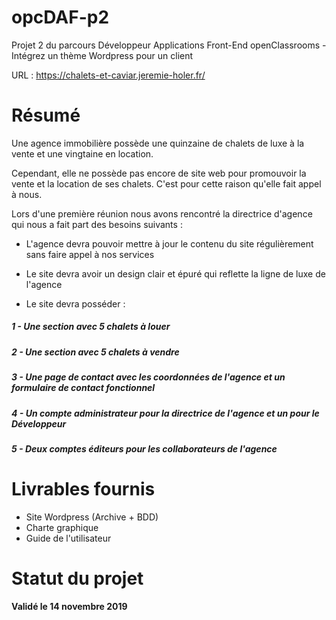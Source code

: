 # opcDAF-p2
Projet 2 du parcours Développeur Applications Front-End openClassrooms - Intégrez un thème Wordpress pour un client

URL : https://chalets-et-caviar.jeremie-holer.fr/

# Résumé

Une agence immobilière possède une quinzaine de chalets de luxe à la vente et une vingtaine en location.

Cependant, elle ne possède pas encore de site web pour promouvoir la vente et la location de ses chalets. C'est pour cette raison qu'elle fait appel à nous.

Lors d'une première réunion nous avons rencontré la directrice d'agence qui nous a fait part des besoins suivants :

- L'agence devra pouvoir mettre à jour le contenu du site régulièrement sans faire appel à nos services

- Le site devra avoir un design clair et épuré qui reflette la ligne de luxe de l'agence

- Le site devra posséder : 

##### 1 - Une section avec 5 chalets à louer

##### 2 - Une section avec 5 chalets à vendre

##### 3 - Une page de contact avec les coordonnées de l'agence et un formulaire de contact fonctionnel

##### 4 - Un compte administrateur pour la directrice de l'agence et un pour le Développeur

##### 5 - Deux comptes éditeurs pour les collaborateurs de l'agence

# Livrables fournis

- Site Wordpress (Archive + BDD)
- Charte graphique
- Guide de l'utilisateur

# Statut du projet

**Validé le 14 novembre 2019**
